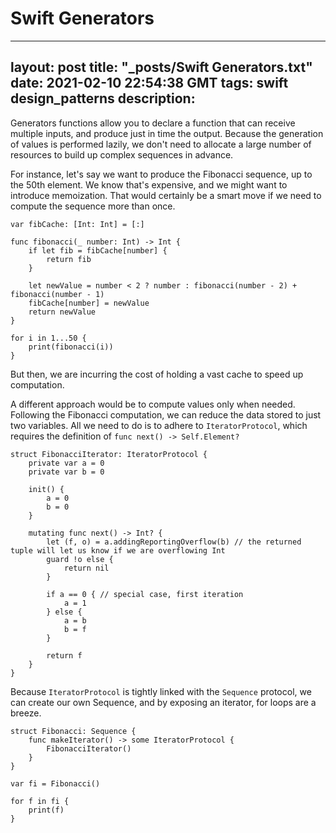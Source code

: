 # Swift Generators
---
layout: post
title: "_posts/Swift Generators.txt"
date: 2021-02-10 22:54:38 GMT
tags: swift design_patterns
description:
---

Generators functions allow you to declare a function that can receive multiple inputs, and produce just in time the output. Because the generation of values is performed lazily, we don't need to allocate a large number of resources to build up complex sequences in advance. 

For instance, let's say we want to produce the Fibonacci sequence, up to the 50th element. We know that's expensive, and we might want to introduce memoization. That would certainly be a smart move if we need to compute the sequence more than once. 

```
var fibCache: [Int: Int] = [:]

func fibonacci(_ number: Int) -> Int {
    if let fib = fibCache[number] {
        return fib
    }

    let newValue = number < 2 ? number : fibonacci(number - 2) + fibonacci(number - 1)
    fibCache[number] = newValue 
    return newValue
}

for i in 1...50 {
    print(fibonacci(i))
}
```

But then, we are incurring the cost of holding a vast cache to speed up computation. 

A different approach would be to compute values only when needed. Following the Fibonacci computation, we can reduce the data stored to just two variables. All we need to do is to adhere to `IteratorProtocol`, which requires the definition of `func next() -> Self.Element?`

```
struct FibonacciIterator: IteratorProtocol {
    private var a = 0
    private var b = 0

    init() {
        a = 0
        b = 0
    }

    mutating func next() -> Int? {
        let (f, o) = a.addingReportingOverflow(b) // the returned tuple will let us know if we are overflowing Int
        guard !o else {
            return nil
        }

        if a == 0 { // special case, first iteration
            a = 1
        } else {
            a = b
            b = f
        }

        return f
    }
}
```

Because `IteratorProtocol` is tightly linked with the `Sequence` protocol, we can create our own Sequence, and by exposing an iterator, for loops are a breeze.

```
struct Fibonacci: Sequence {
    func makeIterator() -> some IteratorProtocol {
        FibonacciIterator()
    }
}

var fi = Fibonacci()

for f in fi {
    print(f)
}
```